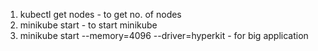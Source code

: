 1. kubectl get nodes - to get no. of nodes
2. minikube start - to start minikube 
3. minikube start --memory=4096 --driver=hyperkit - for big application 